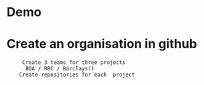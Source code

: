 # Demo
# Create an organisation in github
         Create 3 teams for three projects 
          BOA / RBC / Barclays()
        Create repositories for each  project 
